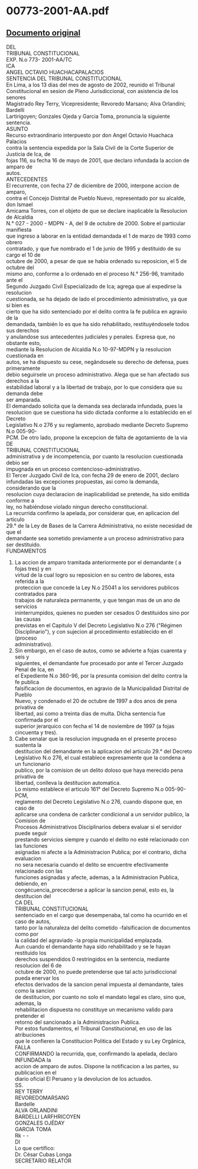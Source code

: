 
00773-2001-AA.pdf
=================
  
[Documento original](https://tc.gob.pe/jurisprudencia/2003/00773-2001-AA.pdf)  
---  
DEL  
TRIBUNAL CONSTITUCIONAL  
EXP. N.o 773- 2001-AA/TC  
ICA  
ANGEL OCTAVIO HUACHACAPALACIOS  
SENTENCIA DEL TRIBUNAL CONSTITUCIONAL  
En Lima, a los 13 dias del mes de agosto de 2002, reunido el Tribunal  
Constitucional en sesion de Pleno Jurisdiccional, con asistencia de los senores  
Magistrado Rey Terry, Vicepresidente; Revoredo Marsano; Alva Orlandini; Bardelli  
Lartirigoyen; Gonzales Ojeda y Garcia Toma, pronuncia la siguiente sentencia.  
ASUNTO  
Recurso extraordinario interpuesto por don Angel Octavio Huachaca Palacios  
contra la sentencia expedida por la Sala Civil de la Corte Superior de Justicia de Ica, de  
fojas 116, su fecha 16 de mayo de 2001, que declaro infundada la accion de amparo de  
autos.  
ANTECEDENTES  
El recurrente, con fecha 27 de diciembre de 2000, interpone accion de amparo,  
contra el Concejo Distrital de Pueblo Nuevo, representado por su alcalde, don Ismael  
Amicama Torres, con el objeto de que se declare inaplicable la Resolucion de Alcaldia  
N.° 027 - 2000 - MDPN - A, del 9 de octubre de 2000. Sobre el particular manifiesta  
que ingreso a laborar en la entidad demandada el 1 de marzo de 1993 como obrero  
contratado, y que fue nombrado el 1 de junio de 1995 y destituido de su cargo el 10 de  
octubre de 2000, a pesar de que se habia ordenado su reposicion, el 5 de octubre del  
mismo ano, conforme a lo ordenado en el proceso N.° 256-96, tramitado ante el  
Segundo Juzgado Civil Especializado de Ica; agrega que al expedirse la resolucion  
cuestionada, se ha dejado de lado el procedimiento administrativo, ya que si bien es  
cierto que ha sido sentenciado por el delito contra la fe publica en agravio de la  
demandada, también lo es que ha sido rehabilitado, restituyéndosele todos sus derechos  
y anulandose sus antecedentes judiciales y penales. Expresa que, no obstante esto,  
mediante la Resolucion de Alcaldia N.o 10-97-MDPN y la resolucion cuestionada en  
autos, se ha dispuesto su cese, negândosele su derecho de defensa, pues primeramente  
debio seguirsele un proceso administrativo. Alega que se han afectado sus derechos a la  
estabilidad laboral y a la libertad de trabajo, por lo que considera que su demanda debe  
ser amparada.  
El demandado solicita que la demanda sea declarada infundada, pues la  
resolucion que se cuestiona ha sido dictada conforme a lo establecido en el Decreto  
Legislativo N.o 276 y su reglamento, aprobado mediante Decreto Supremo N.o 005-90-  
PCM. De otro lado, propone la excepcion de falta de agotamiento de la via  
DE  
TRIBUNAL CONSTITUCIONAL  
administrativa y de incompetencia, por cuanto la resolucion cuestionada debio ser  
impugnada en un proceso comtencioso-administrativo.  
El Tercer Juzgado Civil de Ica, con fecha 29 de enero de 2001, declaro  
infundadas las excepciones propuestas, asi como la demanda, considerando que la  
resolucion cuya declaracion de inaplicabilidad se pretende, ha sido emitida conforme a  
ley, no habiéndose violado ningun derecho constitucional.  
La recurrida confirmo la apelada, por considerar que, en aplicacion del articulo  
29.° de la Ley de Bases de la Carrera Administrativa, no existe necesidad de que el  
demandante sea sometido previamente a un proceso administrativo para ser destituido.  
FUNDAMENTOS  
1. La accion de amparo tramitada anteriormente por el demandante ( a fojas tres) y en  
virtud de la cual logro su reposicion en su centro de labores, esta referida a la  
proteccion que concede la Ley N.o 25041 a los servidores publicos contratados para  
trabajos de naturaleza permanente, y que tengan mas de un ano de servicios  
ininterrumpidos, quienes no pueden ser cesados O destituidos sino por las causas  
previstas en el Capitulo V del Decreto Legislativo N.o 276 ("Régimen  
Disciplinario"), y con sujecion al procedimiento establecido en él (proceso  
administrativo).  
2. Sin embargo, en el caso de autos, como se advierte a fojas cuarenta y seis y  
siguientes, el demandante fue procesado por ante el Tercer Juzgado Penal de Ica, en  
el Expediente N.o 360-96, por la presunta comision del delito contra la fe publica  
falsificacion de documentos, en agravio de la Municipalidad Distrital de Pueblo  
Nuevo, y condenado el 20 de octubre de 1997 a dos anos de pena privativa de  
libertad, asi como a treinta dias de multa. Dicha sentencia fue confirmada por el  
superior jerarquico con fecha el 14 de noviembre de 1997 (a fojas cincuenta y tres).  
3. Cabe senalar que la resolucion impugnada en el presente proceso sustenta la  
destitucion del demandante en la aplicacion del articulo 29.° del Decreto  
Legislativo N.o 276, el cual establece expresamente que la condena a un funcionario  
publico, por la comision de un delito doloso que haya merecido pena privativa de  
libertad, conlleva la destitucion automatica.  
Lo mismo establece el articulo 161° del Decreto Supremo N.o 005-90-PCM,  
reglamento del Decreto Legislativo N.o 276, cuando dispone que, en caso de  
aplicarse una condena de carâcter condicional a un servidor publico, la Comision de  
Procesos Administrativos Disciplinarios debera evaluar si el servidor puede seguir  
prestando servicios siempre y cuando el delito no esté relacionado con las funciones  
asignadas ni afecte a la Administracion Publica; por el contrario, dicha evaluacion  
no sera necesaria cuando el delito se encuentre efectivamente relacionado con las  
funciones asignadas y afecte, ademas, a la Administracion Publica, debiendo, en  
congécuencia_prececderse a aplicar la sancion penal, esto es, la destitucion del  
CA DEL  
TRIBUNAL CONSTITUCIONAL  
sentenciado en el cargo que desempenaba, tal como ha ocurrido en el caso de autos,  
tanto por la naturaleza del delito cometido -falsificacion de documentos como por  
la calidad del agraviado -la propia municipalidad emplazada.  
Aun cuando el demandante haya sido rehabilitado y se le hayan restituido los  
derechos suspendidos 0 restringidos en la sentencia, mediante resolucion del 6 de  
octubre de 2000, no puede pretenderse que tal acto jurisdiccional pueda enervar los  
efectos derivados de la sancion penal impuesta al demandante, tales como la sancion  
de destitucion, por cuanto no solo el mandato legal es claro, sino que, ademas, la  
rehabilitacion dispuesta no constituye un mecanismo valido para pretender el  
retorno del sancionado a la Administracion Publica.  
Por estos fundamentos, el Tribunal Constitucional, en uso de las atribuciones  
que le confieren la Constitucion Politica del Estado y su Ley Orgânica,  
FALLA  
CONFIRMANDO la recurrida, que, confirmando la apelada, declaro INFUNDADA la  
accion de amparo de autos. Dispone la notificacion a las partes, su publicacion en el  
diario oficial El Peruano y la devolucion de los actuados.  
SS.  
REY TERRY  
REVOREDOMARSANG  
Bardelle  
ALVA ORLANDINI  
BARDELLI LARFHRICOYEN  
GONZALES OJÉDAY  
GARCIA TOMA  
 Rk - -  
Dl  
Lo que certifico:  
Dr. César Cubas Longa  
SECRETARIO RELATOR